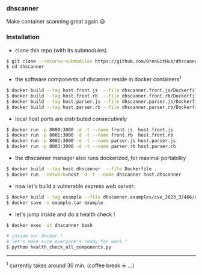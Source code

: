 ### dhscanner

Make container scanning great again :smiley:

### Installation

- clone this repo (with its submodules)

```bash
$ git clone --recurse-submodules https://github.com/OrenGitHub/dhscanner
$ cd dhscanner
```

- the software components of dhcanner reside in docker containers<sup>1</sup>

```bash
$ docker build --tag host.front.js  --file dhscanner.front.js/Dockerfile  dhscanner.front.js
$ docker build --tag host.front.rb  --file dhscanner.front.rb/Dockerfile  dhscanner.front.rb
$ docker build --tag host.parser.js --file dhscanner.parser.js/Dockerfile dhscanner.parser.js
$ docker build --tag host.parser.rb --file dhscanner.parser.rb/Dockerfile dhscanner.parser.rb
```

- local host ports are distributed *consecutively*	

```bash
$ docker run -p 8000:3000 -d -t --name front.js  host.front.js
$ docker run -p 8001:3000 -d -t --name front.rb  host.front.rb
$ docker run -p 8002:3000 -d -t --name parser.js host.parser.js
$ docker run -p 8003:3000 -d -t --name parser.rb host.parser.rb
```

- the dhscanner manager also runs dockerized, for maximal portability

```bash
$ docker build --tag host.dhscanner  --file Dockerfile .
$ docker run --network=host -d -t --name dhscanner host.dhscanner
```

- now let's build a vulnerable express web server:

```bash
$ docker build --tag example --file dhscanner.examples/cve_2023_37466/example_00/Dockerfile dhscanner.examples/cve_2023_37466/example_00
$ docker save -o example.tar example
```

- let's jump inside and do a health check !

```bash
$ docker exec -it dhscanner bash

# inside our docker !
# let's make sure everyone's ready for work !
$ python health_check_all_components.py
```

---

<sup>1</sup> currently takes around 30 min. (coffee break :coffee: ...)